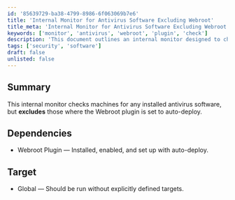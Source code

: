 ```yaml
---
id: '85639729-ba38-4799-8986-6f063069b7e6'
title: 'Internal Monitor for Antivirus Software Excluding Webroot'
title_meta: 'Internal Monitor for Antivirus Software Excluding Webroot'
keywords: ['monitor', 'antivirus', 'webroot', 'plugin', 'check']
description: 'This document outlines an internal monitor designed to check machines for installed antivirus software, specifically excluding those where the Webroot plugin is set to auto-deploy. It includes prerequisites and target deployment information.'
tags: ['security', 'software']
draft: false
unlisted: false
---
```


## Summary

This internal monitor checks machines for any installed antivirus software, but **excludes** those where the Webroot plugin is set to auto-deploy.

## Dependencies

- Webroot Plugin — Installed, enabled, and set up with auto-deploy.

## Target

- Global — Should be run without explicitly defined targets.

